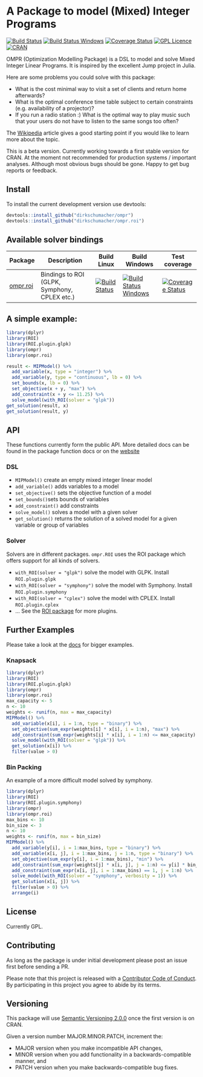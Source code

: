 # A Package to model (Mixed) Integer Programs

[![Build Status](https://travis-ci.org/dirkschumacher/ompr.svg?branch=master)](https://travis-ci.org/dirkschumacher/ompr)
[![Build Status Windows](https://ci.appveyor.com/api/projects/status/github/dirkschumacher/ompr?branch=master&svg=true)](https://ci.appveyor.com/project/dirkschumacher/ompr)
[![Coverage Status](https://coveralls.io/repos/github/dirkschumacher/ompr/badge.svg?branch=master)](https://coveralls.io/github/dirkschumacher/ompr?branch=master)
[![GPL Licence](https://badges.frapsoft.com/os/gpl/gpl.svg?v=103)](https://opensource.org/licenses/GPL-3.0/)  
[![CRAN](http://www.r-pkg.org/badges/version/ompr)](http://www.r-pkg.org/badges/version/ompr)

OMPR (Optimization Modelling Package) is a DSL to model and solve Mixed Integer Linear Programs. It is inspired by the excellent Jump project in Julia.

Here are some problems you could solve with this package:
  * What is the cost minimal way to visit a set of clients and return home afterwards?
  * What is the optimal conference time table subject to certain constraints (e.g. availability of a projector)?
  * If you run a radio station :) What is the optimal way to play music such that your users do not have to listen to the same songs too often?
  
The [Wikipedia](https://en.wikipedia.org/wiki/Integer_programming) article gives a good starting point if you would like to learn more about the topic.

This is a beta version. Currently working towards a first stable version for CRAN. At the moment not recommended for production systems / important analyses. Although most obvious bugs should be gone. Happy to get bug reports or feedback. 

## Install

To install the current development version use devtools:

```R 
devtools::install_github("dirkschumacher/ompr")
devtools::install_github("dirkschumacher/ompr.roi")
```

## Available solver bindings

Package | Description | Build Linux | Build Windows | Test coverage
--- | --- | --- | --- | --- 
[ompr.roi](https://github.com/dirkschumacher/ompr.roi) | Bindings to ROI (GLPK, Symphony, CPLEX etc.) | [![Build Status](https://travis-ci.org/dirkschumacher/ompr.roi.svg?branch=master)](https://travis-ci.org/dirkschumacher/ompr.roi) | [![Build Status Windows](https://ci.appveyor.com/api/projects/status/github/dirkschumacher/ompr.roi?branch=master&svg=true)](https://ci.appveyor.com/project/dirkschumacher/ompr.roi) | [![Coverage Status](https://coveralls.io/repos/github/dirkschumacher/ompr.roi/badge.svg?branch=master)](https://coveralls.io/github/dirkschumacher/ompr.roi?branch=master)


## A simple example:

```R
library(dplyr)
library(ROI)
library(ROI.plugin.glpk)
library(ompr)
library(ompr.roi)

result <- MIPModel() %>%
  add_variable(x, type = "integer") %>%
  add_variable(y, type = "continuous", lb = 0) %>%
  set_bounds(x, lb = 0) %>%
  set_objective(x + y, "max") %>%
  add_constraint(x + y <= 11.25) %>%
  solve_model(with_ROI(solver = "glpk")) 
get_solution(result, x)
get_solution(result, y)
```

## API

These functions currently form the public API. More detailed docs can be found in the package function docs or on the [website](https://dirkschumacher.github.io/ompr)

### DSL
* `MIPModel()` create an empty mixed integer linear model
* `add_variable()` adds variables to a model
* `set_objective()` sets the objective function of a model
* `set_bounds()`sets bounds of variables
* `add_constraint()` add constraints
* `solve_model()` solves a model with a given solver
* `get_solution()` returns the solution of a solved model for a given variable or group of variables

### Solver

Solvers are in different packages. `ompr.ROI` uses the ROI package which offers support for all kinds of solvers.

* `with_ROI(solver = "glpk")` solve the model with GLPK. Install `ROI.plugin.glpk`
* `with_ROI(solver = "symphony")` solve the model with Symphony. Install `ROI.plugin.symphony`
* `with_ROI(solver = "cplex")` solve the model with CPLEX. Install `ROI.plugin.cplex`
* ... See the [ROI package](https://CRAN.R-project.org/package=ROI) for more plugins.

 
## Further Examples

Please take a look at the [docs](https://dirkschumacher.github.io/ompr/articles/index.html) for bigger examples.

### Knapsack

```R
library(dplyr)
library(ROI)
library(ROI.plugin.glpk)
library(ompr)
library(ompr.roi)
max_capacity <- 5
n <- 10
weights <- runif(n, max = max_capacity)
MIPModel() %>%
  add_variable(x[i], i = 1:n, type = "binary") %>%
  set_objective(sum_expr(weights[i] * x[i], i = 1:n), "max") %>%
  add_constraint(sum_expr(weights[i] * x[i], i = 1:n) <= max_capacity) %>%
  solve_model(with_ROI(solver = "glpk")) %>% 
  get_solution(x[i]) %>% 
  filter(value > 0)
```

### Bin Packing
An example of a more difficult model solved by symphony.

```R
library(dplyr)
library(ROI)
library(ROI.plugin.symphony)
library(ompr)
library(ompr.roi)
max_bins <- 10
bin_size <- 3
n <- 10
weights <- runif(n, max = bin_size)
MIPModel() %>%
  add_variable(y[i], i = 1:max_bins, type = "binary") %>%
  add_variable(x[i, j], i = 1:max_bins, j = 1:n, type = "binary") %>%
  set_objective(sum_expr(y[i], i = 1:max_bins), "min") %>%
  add_constraint(sum_expr(weights[j] * x[i, j], j = 1:n) <= y[i] * bin_size, i = 1:max_bins) %>%
  add_constraint(sum_expr(x[i, j], i = 1:max_bins) == 1, j = 1:n) %>%
  solve_model(with_ROI(solver = "symphony", verbosity = 1)) %>% 
  get_solution(x[i, j]) %>%
  filter(value > 0) %>%
  arrange(i)
```

## License

Currently GPL.

## Contributing

As long as the package is under initial development please post an issue first before sending a PR.

Please note that this project is released with a [Contributor Code of Conduct](CONDUCT.md). By participating in this project you agree to abide by its terms.


## Versioning

This package will use [Semantic Versioning 2.0.0](http://semver.org/) once the first version is on CRAN.

Given a version number MAJOR.MINOR.PATCH, increment the:

* MAJOR version when you make incompatible API changes,
* MINOR version when you add functionality in a backwards-compatible manner, and
* PATCH version when you make backwards-compatible bug fixes.

